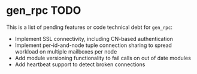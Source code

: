 # gen_rpc TODO

This is a list of pending features or code technical debt for `gen_rpc`:

- Implement SSL connectivity, including CN-based authentication
- Implement per-id-and-node tuple connection sharing to spread workload on multiple mailboxes per node
- Add module versioning functionality to fail calls on out of date modules
- Add heartbeat support to detect broken connections
